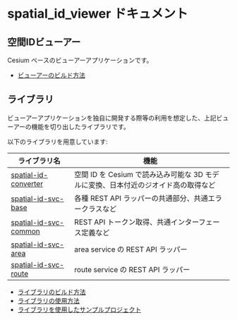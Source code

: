 # spatial_id_viewer ドキュメント

## 空間IDビューアー

Cesium ベースのビューアーアプリケーションです。

* [ビューアーのビルド方法](../packages/spatial-id-viewer/README.md)

## ライブラリ

ビューアーアプリケーションを独自に開発する際等の利用を想定した、上記ビューアーの機能を切り出したライブラリです。

以下のライブラリを用意しています:

| ライブラリ名                                                                              | 機能                                                                               |
| ----------------------------------------------------------------------------------------- | ---------------------------------------------------------------------------------- |
| [spatial-id-converter](../packages/spatial-id-converter)                                  | 空間 ID を Cesium で読み込み可能な 3D モデルに変換、日本付近のジオイド高の取得など |
| [spatial-id-svc-base](../packages/spatial-id-svc-base)                                    | 各種 REST API ラッパーの共通部分、共通エラークラスなど                             |
| [spatial-id-svc-common](../packages/spatial-id-svc-common)                                | REST API トークン取得、共通インターフェース定義など                                |
| [spatial-id-svc-area](../packages/spatial-id-svc-area)                                    | area service の REST API ラッパー                                                  |
| [spatial-id-svc-route](../packages/spatial-id-svc-route)                                  | route service の REST API ラッパー                                                 |

* [ライブラリのビルド方法](./how-to-build-libraries.md)
* [ライブラリの使用方法](./how-to-use-libraries.md)
* [ライブラリを使用したサンプルプロジェクト](../examples)
